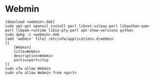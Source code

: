 # Webmin

    [download <webmin>.deb]
    sudo apt-get openssl install perl libnet-ssleay-perl libauthen-pam-perl libpam-runtime libio-pty-perl apt-show-versions python
    sudo dpkg -i <webmin>.deb
    [add 'webmin' file] /etc/ufw/applications.d/webmin
    [[
        [Webmin]
        title=Webmin
        description=Webmin
        ports=<port>/tcp
    ]]
    sudo ufw allow Webmin
    sudo ufw allow Webmin from <port>
